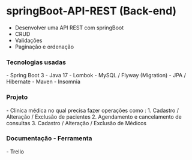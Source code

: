 # springBoot-API-REST (Back-end)
- Desenvolver uma API REST com springBoot
- CRUD
- Validações
- Paginação e ordenação


<h3> Tecnologias usadas </h3>
- Spring Boot 3
- Java 17
- Lombok
- MySQL / Flyway (Migration)
- JPA / Hibernate
- Maven
- Insomnia

<h3> Projeto </h3>
- Clinica médica no qual precisa fazer operações como :
  1. Cadastro / Alteração / Exclusão de pacientes
  2. Agendamento e cancelamento de consultas
  3. Cadastro / Alteração / Exclusão de Médicos

<h3> Documentação - Ferramenta </h3>
- Trello
